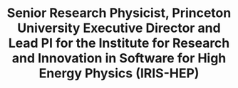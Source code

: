 ---
layout: codas-hep-participant
pagetype: codas-hep-participant
active: true
e-mail: Peter.Elmer@cern.ch
institution: Princeton University
name: Peter Elmer
photo: "/assets/images/team/Peter-Elmer.jpg"
shortname: pelmer
title: >
    Senior Research Physicist, Princeton University
    Executive Director and Lead PI for the Institute for Research and Innovation in Software for High Energy Physics (IRIS-HEP)
website: https://scholar.princeton.edu/elmer/home
my_research: >
    The CMS Experiment at CERN, as well as the R&D to prepare the software and computing systems required to operate and produce scientific results from the HL-LHC and other HEP experiments in the 2020s.
my_expertise: >
    High Energy Physics (HEP) software and computing, large software/computing projects
problem_i_am_grappling_with: >
    Recognizing echo chamber effects in our thinking and organizations, and finding ways to create more dynamic and sustainable research software collaborations to address our challenges.
what_i_am_watching: >
    HEP software challenges in the 2020s...
i_want_to_know_more_about: >
    Places where HEP problems overlap with the larger research community; ideas and prior experience which show how we might collaborate on those problems.
logos:
    - /assets/images/codas-hep/2023/Princeton_logo.png
    - /assets/images/codas-hep/2023/CERN_logo.png
    - /assets/images/codas-hep/2023/CMS.jpg
    - /assets/images/codas-hep/2023/Iris-hep-logo.png
---